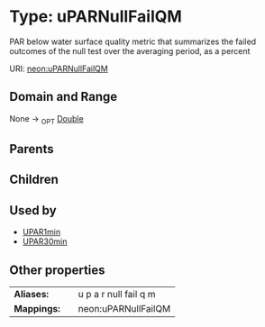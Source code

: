
# Type: uPARNullFailQM


PAR below water surface quality metric that summarizes the failed outcomes of the null test over the averaging period, as a percent

URI: [neon:uPARNullFailQM](https://data.neonscience.org/uPARNullFailQM)


## Domain and Range

None ->  <sub>OPT</sub> [Double](types/Double.md)

## Parents


## Children


## Used by

 * [UPAR1min](UPAR1min.md)
 * [UPAR30min](UPAR30min.md)

## Other properties

|  |  |  |
| --- | --- | --- |
| **Aliases:** | | u p a r null fail q m |
| **Mappings:** | | neon:uPARNullFailQM |

